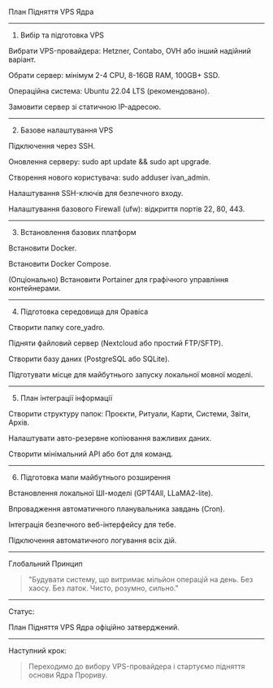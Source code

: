План Підняття VPS Ядра


---

1. Вибір та підготовка VPS

Вибрати VPS-провайдера: Hetzner, Contabo, OVH або інший надійний варіант.

Обрати сервер: мінімум 2-4 CPU, 8-16GB RAM, 100GB+ SSD.

Операційна система: Ubuntu 22.04 LTS (рекомендовано).

Замовити сервер зі статичною IP-адресою.



---

2. Базове налаштування VPS

Підключення через SSH.

Оновлення серверу: sudo apt update && sudo apt upgrade.

Створення нового користувача: sudo adduser ivan_admin.

Налаштування SSH-ключів для безпечного входу.

Налаштування базового Firewall (ufw): відкриття портів 22, 80, 443.



---

3. Встановлення базових платформ

Встановити Docker.

Встановити Docker Compose.

(Опціонально) Встановити Portainer для графічного управління контейнерами.



---

4. Підготовка середовища для Оравіса

Створити папку core_yadro.

Підняти файловий сервер (Nextcloud або простий FTP/SFTP).

Створити базу даних (PostgreSQL або SQLite).

Підготувати місце для майбутнього запуску локальної мовної моделі.



---

5. План інтеграції інформації

Створити структуру папок: Проєкти, Ритуали, Карти, Системи, Звіти, Архів.

Налаштувати авто-резервне копіювання важливих даних.

Створити мінімальний API або бот для команд.



---

6. Підготовка мапи майбутнього розширення

Встановлення локальної ШІ-моделі (GPT4All, LLaMA2-lite).

Впровадження автоматичного планувальника завдань (Cron).

Інтеграція безпечного веб-інтерфейсу для тебе.

Підключення автоматичного логування всіх дій.



---

Глобальний Принцип

> "Будувати систему, що витримає мільйон операцій на день. Без хаосу. Без латок. Чисто, розумно, сильно."




---

Статус:

План Підняття VPS Ядра офіційно затверджений.


---

Наступний крок:

> Переходимо до вибору VPS-провайдера і стартуємо підняття основи Ядра Прориву.



